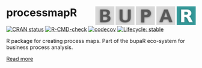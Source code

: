 # processmapR <a href="https://bupaverse.github.io/processmapR/"><img src="man/figures/logo.png" align="right" height="50" /></a>

<!-- badges: start -->
[![CRAN status](https://www.r-pkg.org/badges/version/processmapR)](https://CRAN.R-project.org/package=processmapR)
[![R-CMD-check](https://github.com/bupaverse/processmapR/actions/workflows/R-CMD-check.yaml/badge.svg)](https://github.com/bupaverse/processmapR/actions/workflows/R-CMD-check.yaml)
[![codecov](https://codecov.io/gh/bupaverse/processmapR/branch/master/graph/badge.svg)](https://app.codecov.io/gh/bupaverse/processmapR?branch=master)
[![Lifecycle: stable](https://img.shields.io/badge/lifecycle-stable-brightgreen.svg)](https://lifecycle.r-lib.org/articles/stages.html#stable)
<!-- badges: end -->

R package for creating process maps. Part of the bupaR eco-system for business process analysis.

[Read more](https://bupar.net/)
